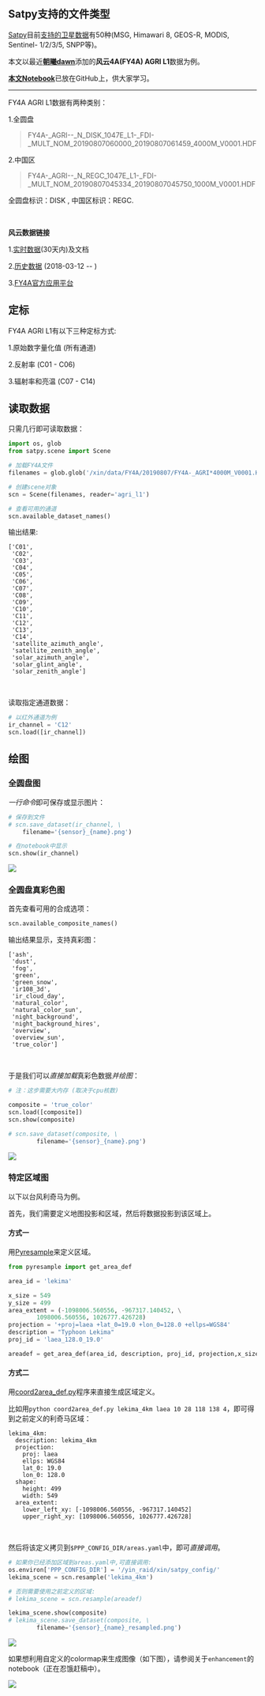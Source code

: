 ## Satpy支持的文件类型

[Satpy](https://satpy.readthedocs.io/en/latest/)目前[支持的卫星数据](https://satpy.readthedocs.io/en/latest/index.html#reader-table)有50种(MSG, Himawari 8, GEOS-R, MODIS, Sentinel- 1/2/3/5, SNPP等)。

本文以最近[**朝曦dawn**](https://dreambooker.site/)添加的**风云4A(FY4A) AGRI L1**数据为例。

[**本文Notebook**](https://github.com/zxdawn/FY-4/tree/master/satpy/examples)已放在GitHub上，供大家学习。
<br>

---

FY4A AGRI L1数据有两种类别：

1.全圆盘
	
> FY4A-_AGRI--\_N_DISK_1047E_L1-_FDI-_MULT_NOM_20190807060000_20190807061459_4000M_V0001.HDF

2.中国区

> FY4A-_AGRI--\_N_REGC_1047E_L1-_FDI-_MULT_NOM_20190807045334_20190807045750_1000M_V0001.HDF

全圆盘标识：DISK , 中国区标识：REGC.

<br>


**风云数据链接**

1.[实时数据](https://fy4.nsmc.org.cn/data/en/data/realtime.html)(30天内)及文档

2.[历史数据](http://satellite.nsmc.org.cn/PortalSite/Data/Satellite.aspx) (2018-03-12 -- )

3.[FY4A官方应用平台](http://rsapp.nsmc.org.cn/geofy/)


## 定标

FY4A AGRI L1有以下三种定标方式:

1.原始数字量化值 (所有通道)

2.反射率 (C01 - C06)

3.辐射率和亮温 (C07 - C14)


## 读取数据

只需几行即可读取数据：
```python
import os, glob
from satpy.scene import Scene

# 加载FY4A文件
filenames = glob.glob('/xin/data/FY4A/20190807/FY4A-_AGRI*4000M_V0001.HDF')

# 创建scene对象
scn = Scene(filenames, reader='agri_l1')

# 查看可用的通道
scn.available_dataset_names()
```

输出结果:

    ['C01',
     'C02',
     'C03',
     'C04',
     'C05',
     'C06',
     'C07',
     'C08',
     'C09',
     'C10',
     'C11',
     'C12',
     'C13',
     'C14',
     'satellite_azimuth_angle',
     'satellite_zenith_angle',
     'solar_azimuth_angle',
     'solar_glint_angle',
     'solar_zenith_angle']

<br>

读取指定通道数据：


```python
# 以红外通道为例
ir_channel = 'C12'
scn.load([ir_channel])
```

## 绘图

### 全圆盘图

*一行命令*即可保存或显示图片：
```python
# 保存到文件
# scn.save_dataset(ir_channel, \
	filename='{sensor}_{name}.png')

# 在notebook中显示
scn.show(ir_channel)
```

<img src='../figures/agri_C12.png'>

### 全圆盘真彩色图

首先查看可用的合成选项：
```python
scn.available_composite_names()
```

输出结果显示，支持真彩图：

    ['ash',
     'dust',
     'fog',
     'green',
     'green_snow',
     'ir108_3d',
     'ir_cloud_day',
     'natural_color',
     'natural_color_sun',
     'night_background',
     'night_background_hires',
     'overview',
     'overview_sun',
     'true_color']

<br>

于是我们可以*直接加载*真彩色数据*并绘图*：


```python
# 注：这步需要大内存 (取决于cpu核数)

composite = 'true_color'
scn.load([composite])
scn.show(composite)

# scn.save_dataset(composite, \
		filename='{sensor}_{name}.png')
```

<img src='../figures/agri_true_color.png'>

### 特定区域图

以下以台风利奇马为例。

首先，我们需要定义地图投影和区域，然后将数据投影到该区域上。

#### 方式一

用[Pyresample](http://pyresample.readthedocs.org/)来定义区域。


```python
from pyresample import get_area_def

area_id = 'lekima'

x_size = 549
y_size = 499
area_extent = (-1098006.560556, -967317.140452, \
		1098006.560556, 1026777.426728)
projection = '+proj=laea +lat_0=19.0 +lon_0=128.0 +ellps=WGS84'
description = "Typhoon Lekima"
proj_id = 'laea_128.0_19.0'

areadef = get_area_def(area_id, description, proj_id, projection,x_size, y_size, area_extent)
```

#### 方式二

用[coord2area_def.py](https://github.com/pytroll/satpy/blob/master/utils/coord2area_def.py)程序来直接生成区域定义。

比如用`python coord2area_def.py lekima_4km laea 10 28 118 138 4`，即可得到之前定义的利奇马区域：

```
lekima_4km:
  description: lekima_4km
  projection:
    proj: laea
    ellps: WGS84
    lat_0: 19.0
    lon_0: 128.0
  shape:
    height: 499
    width: 549
  area_extent:
    lower_left_xy: [-1098006.560556, -967317.140452]
    upper_right_xy: [1098006.560556, 1026777.426728]
```

<br>

然后将该定义拷贝到`$PPP_CONFIG_DIR/areas.yaml`中，即可*直接调用*。


```python
# 如果你已经添加区域到areas.yaml中,可直接调用:
os.environ['PPP_CONFIG_DIR'] = '/yin_raid/xin/satpy_config/'
lekima_scene = scn.resample('lekima_4km')

# 否则需要使用之前定义的区域:
# lekima_scene = scn.resample(areadef)
```


```python
lekima_scene.show(composite)
# lekima_scene.save_dataset(composite, \
		filename='{sensor}_{name}_resampled.png')
```

<img src='../figures/agri_true_color_resampled.png'>

如果想利用自定义的colormap来生成图像（如下图），请参阅关于`enhancement`的notebook（正在忍饿赶稿中）。

<img src='../figures/agri_C12_resampled_colorize.png'>
